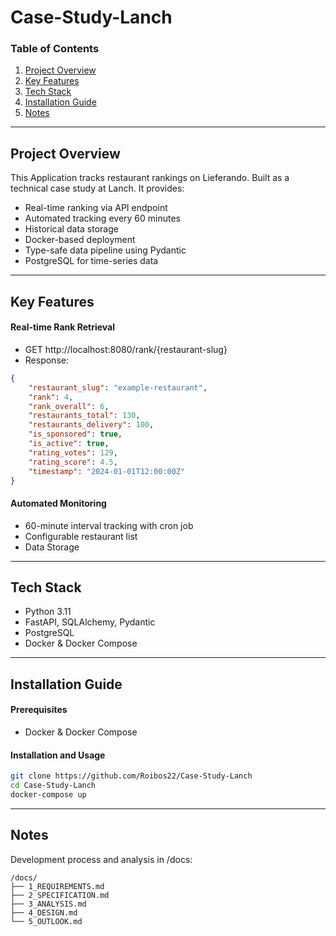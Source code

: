 # Case-Study-Lanch

### Table of Contents
1. [Project Overview](#project-overview)
2. [Key Features](#key-features)
3. [Tech Stack](#tech-stack)
4. [Installation Guide](#installation-guide)
5. [Notes](#notes)

---

## Project Overview
This Application tracks restaurant rankings on Lieferando. Built as a technical case study at Lanch. It provides:

- Real-time ranking via API endpoint
- Automated tracking every 60 minutes
- Historical data storage
- Docker-based deployment
- Type-safe data pipeline using Pydantic
- PostgreSQL for time-series data

---

## Key Features

#### Real-time Rank Retrieval

- GET http://localhost:8080/rank/{restaurant-slug}
- Response:
```json
{
    "restaurant_slug": "example-restaurant",
    "rank": 4,
    "rank_overall": 6,
    "restaurants_total": 130,
    "restaurants_delivery": 100,
    "is_sponsored": true,
    "is_active": true,
    "rating_votes": 129,
    "rating_score": 4.5,
    "timestamp": "2024-01-01T12:00:00Z"
}
```

#### Automated Monitoring

- 60-minute interval tracking with cron job
- Configurable restaurant list
- Data Storage

---

## Tech Stack

- Python 3.11
- FastAPI, SQLAlchemy, Pydantic
- PostgreSQL
- Docker & Docker Compose

---

## Installation Guide

#### Prerequisites

- Docker & Docker Compose

#### Installation and Usage

```bash
git clone https://github.com/Roibos22/Case-Study-Lanch
cd Case-Study-Lanch
docker-compose up
```

---

## Notes

Development process and analysis in /docs:
```
/docs/
├── 1_REQUIREMENTS.md
├── 2_SPECIFICATION.md
├── 3_ANALYSIS.md
├── 4_DESIGN.md
└── 5_OUTLOOK.md
```